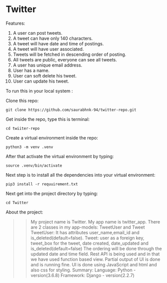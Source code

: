 # Twitter 

Features:
1. A user can post tweets.
2. A tweet can have only 140 characters.
3. A tweet will have date and time of postings.
4. A tweet will have user associated.
5. Tweets will be fetched in descending order of posting.
6. All tweets are public, everyone can see all tweets.
7. A user has unique email address.
8. User has a name.
9. User can soft delete his tweet.
10. User can update his tweet.

To run this in your local system :

Clone this repo:
```
git clone https://github.com/saurabhnk-94/twitter-repo.git
```
Get inside the repo, type this is terminal:
```
cd twiiter-repo
```

Create a virtual environment inside the repo:
```
python3 -m venv .venv
```
After that activate the virtual environment by typing:
```
source .venv/bin/activate
```
Next step is to install all the dependencies into your virtual environment:
```
pip3 install -r requuirement.txt
```
Next get into the project directory by typing:
```
cd Twitter
```

About the project:
>> My project name is Twitter.
>> My app name is twitter_app.
>> There are 2 classes in my app-models: TweetUser and Tweet
>> TweetUser: It has attributes user_name,email_id and is_deleted(default=false).
>> Tweet: user as a foreign key, tweet_box for the tweet, date created, date_updated and is_deleted(default=false)
>> The ordering will be done through the updated date and time field.
>> Rest API is being used and in that we have used function based view.
>> Partial output of UI is done and is running fine.
>> UI is done using JavaScript and html and also css for styling.
Summary:
Language: Python - version(3.6.8)
Framework: Django - version(2.2.7)

